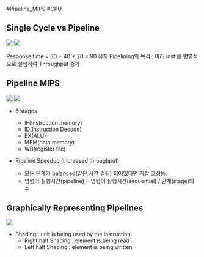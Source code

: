 #Pipeline_MIPS #CPU 

## Single Cycle vs Pipeline

![](https://i.imgur.com/otOxjaO.png)
![](https://i.imgur.com/WrZidZ2.png)

Response time = 30 + 40 + 20 = 90 유지
Pipelining의 목적 : 여러 inst.를 병렬적으로 실행하여 Throughput 증가

## Pipeline MIPS

![](https://i.imgur.com/yp7x3fY.png)
![](https://i.imgur.com/esTNdkw.png)

- 5 stages
	- IF(Instruction memory)
	- ID(Instruction Decode)
	- EX(ALU)
	- MEM(data memory)
	- WB(register file)

- Pipeline Speedup (increased throughput)
	- 모든 단계가 balanced(같은 시간 걸림) 되어있다면 가장 고성능.
	- 명령어 실행시간(pipeline) = 명령어 실행시간(sequential) / 단계(stage)의 수

## Graphically Representing Pipelines

![](https://i.imgur.com/8IN0cVK.png)

- Shading : unit is being used by the instruction
	- Right half Shading : element is being read
	- Left half Shading : element is being written